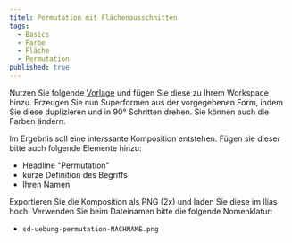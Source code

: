 ```yaml
---
titel: Permutation mit Flächenausschnitten
tags: 
  - Basics
  - Farbe
  - Fläche
  - Permutation
published: true
---
```


Nutzen Sie folgende [Vorlage](https://www.figma.com/file/V8ope0PndPX856ElbNXcvc/Permuation?type=design&node-id=0%3A1&mode=design&t=EArinekxrXLpiiPl-1) und fügen Sie diese zu Ihrem Workspace hinzu. Erzeugen Sie nun Superformen aus der vorgegebenen Form, indem Sie diese duplizieren und in 90° Schritten drehen. Sie können auch die Farben ändern.

Im Ergebnis soll eine interssante Komposition entstehen. Fügen sie dieser bitte auch folgende Elemente hinzu:
- Headline  "Permutation"
- kurze Definition des Begriffs
- Ihren Namen

Exportieren Sie die Komposition als PNG (2x) und laden Sie diese im Ilias hoch. Verwenden Sie beim Dateinamen bitte die folgende Nomenklatur:

- ```sd-uebung-permutation-NACHNAME.png```

